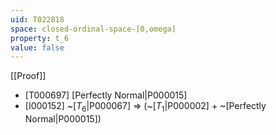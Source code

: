 ```yaml
---
uid: T022818
space: closed-ordinal-space-[0,omega]
property: t_6
value: false
---
```

[[Proof]]

* [T000697] [Perfectly Normal|P000015]
* [I000152] ~[$T_6$|P000067] => (~[$T_1$|P000002] + ~[Perfectly Normal|P000015])

